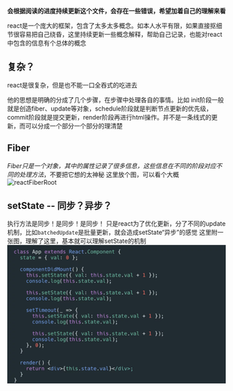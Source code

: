 

**会根据阅读的进度持续更新这个文件，会存在一些错误，希望加着自己的理解来看**

react是一个庞大的框架，包含了太多太多概念。如本人水平有限，如果直接抠细节很容易把自己绕昏，这里持续更新一些概念解释，帮助自己记录，也能对react中包含的信息有个总体的概念

## 复杂？

react是很复杂，但是也不能一口全吞式的吃进去

他的思想是明确的分成了几个步骤，在步骤中处理各自的事情。比如 init阶段一般就是创造fiber、update等对象，schedule阶段就是判断节点更新的优先级，commit阶段就是提交更新，render阶段再进行html操作。并不是一条线式的更新，而可以分成一个部分一个部分的理清楚

## Fiber

*Fiber只是一个对象，其中的属性记录了很多信息，这些信息在不同的阶段对应不同的处理方法*，不要把它想的太神秘
这里放个图，可以看个大概
![reactFiberRoot]('./image/0、reactFiberRoot结构截图.png)

## setState -- 同步？异步？

执行方法是同步！是同步！是同步！
只是react为了优化更新，分了不同的update机制，比如`batchedUpdate`是批量更新，就会造成setState“异步”的感觉
这里附一张图，理解了这里，基本就可以理解setState的机制
![setState](./image/0、setState题.png)